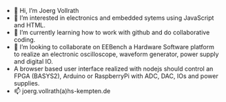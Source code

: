 - 👋 Hi, I’m Joerg Vollrath
- 👀 I’m interested in electronics and embedded sytems using JavaScript and HTML. 
- 🌱 I’m currently learning how to work with github and do collaborative coding.
- 💞️ I’m looking to collaborate on EEBench a Hardware Software platform to realize an electronic oscilloscope, waveform generator, power supply and digital IO.
- A browser based user interface realized with nodejs should control an FPGA (BASYS2), Arduino or RaspberryPi with ADC, DAC, IOs and power supplies.    
- 📫 joerg.vollrath(a)hs-kempten.de

<!---
JVollrath/JVollrath is a ✨ special ✨ repository because its `README.md` (this file) appears on your GitHub profile.
You can click the Preview link to take a look at your changes.
--->
